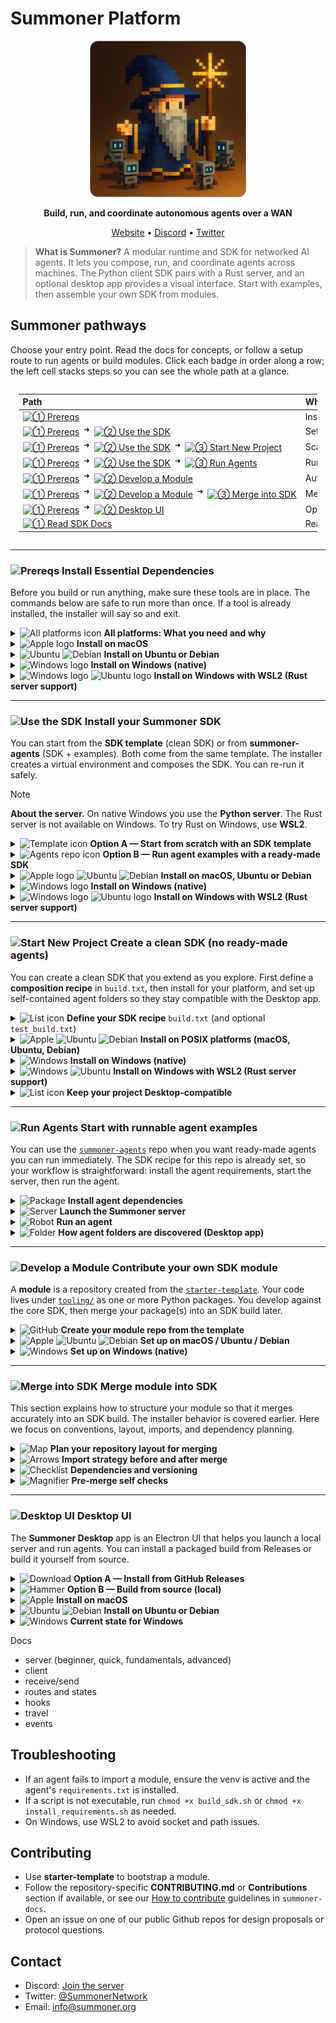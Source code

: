 # Summoner Platform

<!-- <p align="center">
  <a href="https://summoner.org">
    <img src="https://summoner.org/static/images/summoner-logo.png" alt="Summoner Logo" width="160"/>
  </a>
</p> -->

<p align="center">
  <a href="https://summoner.org">
    <!-- <img src="../img/summoner_intro_rounded.png" alt="Summoner Logo" width="250"/> -->
    <img src="https://github.com/Summoner-Network/.github/blob/main/img/summoner_intro_rounded.png" alt="Summoner Logo" width="250"/>
  </a>
</p>

<p align="center">
  <strong>Build, run, and coordinate autonomous agents over a WAN</strong>
</p>

<p align="center">
  <a href="https://summoner.org">Website</a> •
  <a href="https://discord.gg/9HMeXnMycE">Discord</a> •
  <a href="https://twitter.com/SummonerNetwork">Twitter</a>
</p>

> **What is Summoner?**
> A modular runtime and SDK for networked AI agents. It lets you compose, run, and coordinate agents across machines. The Python client SDK pairs with a Rust server, and an optional desktop app provides a visual interface. Start with examples, then assemble your own SDK from modules.


## Summoner pathways

Choose your entry point. Read the docs for concepts, or follow a setup route to run agents or build modules. Click each badge in order along a row; the left cell stacks steps so you can see the whole path at a glance.



<div style="display:flex;justify-content:center;">
  <div style="width:95%;max-width:100%;overflow-x:auto;-webkit-overflow-scrolling:touch;">
    <table style="border-collapse:collapse;width:auto;min-width:860px;table-layout:auto;text-align:left;">
      <thead><tr><th style="text-align:left;white-space:nowrap;">Path</th><th style="text-align:left;">What you'll do</th></tr><thead>
      <tbody>
      <tr>
        <td style="white-space:nowrap; vertical-align:middle;">
          <a href=#-install-essential-dependencies title="Start here — install required tools"><img alt="① Prereqs" src="https://img.shields.io/badge/①-Prereqs-6f42c1"></a>
        </td>
        <td>Install Python, Rust, git, and build tools.</td>
      </tr>
      <tr>
        <td style="white-space:nowrap; vertical-align:middle;">
          <a href=#-install-essential-dependencies><img alt="① Prereqs" src="https://img.shields.io/badge/①-Prereqs-6f42c1"></a>
          <sup>&nbsp;➜&nbsp;</sup>
          <a href="#-install-your-summoner-sdk" title="Create a venv and fetch core modules"><img alt="② Use the SDK" src="https://img.shields.io/badge/②-Use%20the%20SDK-0b5ed7"></a>
        </td>
        <td>Set up a venv and fetch core modules for the SDK.</td>
      </tr>
      <tr>
        <td style="white-space:nowrap; vertical-align:middle;">
          <a href=#-install-essential-dependencies><img alt="① Prereqs" src="https://img.shields.io/badge/①-Prereqs-6f42c1"></a>
          <sup>&nbsp;➜&nbsp;</sup>
          <a href="#-install-your-summoner-sdk" title="Scaffold from SDK template"><img alt="② Use the SDK" src="https://img.shields.io/badge/②-Use%20the%20SDK-0b5ed7"></a>
          <sup>&nbsp;➜&nbsp;</sup>
          <a href="#-create-a-clean-sdk-no-ready-made-agents" title="Scaffold from SDK template"><img alt="③ Start New Project" src="https://img.shields.io/badge/③-Start%20New%20Project-4f9bff"></a>
        </td>
        <td>Scaffold a fresh project from the SDK template.</td>
      </tr>
      <tr>
        <td style="white-space:nowrap; vertical-align:middle;">
          <a href=#-install-essential-dependencies><img alt="① Prereqs" src="https://img.shields.io/badge/①-Prereqs-6f42c1"></a>
          <sup>&nbsp;➜&nbsp;</sup>
          <a href="#-install-your-summoner-sdk" title="Launch example agents"><img alt="② Use the SDK" src="https://img.shields.io/badge/②-Use%20the%20SDK-0b5ed7"></a>
          <sup>&nbsp;➜&nbsp;</sup>
          <a href="#-start-with-runnable-agent-examples" title="Launch example agents"><img alt="③ Run Agents" src="https://img.shields.io/badge/③-Run%20Agents-4f9bff"></a>
        </td>
        <td>Run example agents immediately.</td>
      </tr>
      <tr>
        <td style="white-space:nowrap; vertical-align:middle;">
          <a href=#-install-essential-dependencies><img alt="① Prereqs" src="https://img.shields.io/badge/①-Prereqs-6f42c1"></a>
          <sup>&nbsp;➜&nbsp;</sup>
          <a href="#-contribute-your-own-sdk-module" title="Author an SDK extension"><img alt="② Develop a Module" src="https://img.shields.io/badge/②-Develop%20a%20Module-008f99"></a>
        </td>
        <td>Author a reusable SDK module.</td>
      </tr>
      <tr>
        <td style="white-space:nowrap; vertical-align:middle;">
          <a href=#-install-essential-dependencies><img alt="① Prereqs" src="https://img.shields.io/badge/①-Prereqs-6f42c1"></a>
          <sup>&nbsp;➜&nbsp;</sup>
          <a href="#-contribute-your-own-sdk-module"><img alt="② Develop a Module" src="https://img.shields.io/badge/②-Develop%20a%20Module-008f99"></a>
          <sup>&nbsp;➜&nbsp;</sup>
          <a href="#-merge-module-into-sdk" title="Include your module in an SDK recipe"><img alt="③ Merge into SDK" src="https://img.shields.io/badge/③-Merge%20into%20SDK-00bcd4"></a>
        </td>
        <td>Merge your module into an SDK build/recipe.</td>
      </tr>
      <tr>
        <td style="white-space:nowrap; vertical-align:middle;">
          <a href=#-install-essential-dependencies><img alt="① Prereqs" src="https://img.shields.io/badge/①-Prereqs-6f42c1"></a>
          <sup>&nbsp;➜&nbsp;</sup>
          <a href="#-desktop-ui" title="Optional GUI"><img alt="② Desktop UI" src="https://img.shields.io/badge/②-Desktop%20UI-ff69b4"></a>
        </td>
        <td>Optional desktop GUI to launch a local server and agents.</td>
      </tr>
      <tr>
        <td style="white-space:nowrap; vertical-align:middle;">
          <a href="#-summoner-docs" title="Documentation"><img alt="① Read SDK Docs" src="https://img.shields.io/badge/②-Read%20SDK%20Docs-d6720f"></a>
        </td>
        <td>Read the docs and learn about Summoner.</td>
      </tr>
    </tbody>
  </table>
</div>
</div>


<!-- 
| Path | What you'll do |
|---|---|
| [![① Prereqs](https://img.shields.io/badge/①-Prereqs-6f42c1)](#install-essential-dependencies "Start here — install required tools") | Install Python, Rust, git, and build tools. |
| [![① Prereqs](https://img.shields.io/badge/①-Prereqs-6f42c1)](#install-essential-dependencies) <sup>&nbsp;➜&nbsp;</sup> [![② Use the SDK](https://img.shields.io/badge/②-Use%20the%20SDK-0b5ed7)](#install-your-summoner-sdk "Create a venv and fetch core modules") | Set up a venv and fetch core modules for the SDK. |
| [![① Prereqs](https://img.shields.io/badge/①-Prereqs-6f42c1)](#install-essential-dependencies) <sup>&nbsp;➜&nbsp;</sup> [![② Use the SDK](https://img.shields.io/badge/②-Use%20the%20SDK-0b5ed7)](#install-your-summoner-sdk) <sup>&nbsp;➜&nbsp;</sup> [![③ Start New Project](https://img.shields.io/badge/③-Start%20New%20Project-4f9bff)](#start-a-new-project-fresh "Scaffold from SDK template") | Scaffold a fresh project from the SDK template. |
| [![① Prereqs](https://img.shields.io/badge/①-Prereqs-6f42c1)](#install-essential-dependencies) <sup>&nbsp;➜&nbsp;</sup> [![② Use the SDK](https://img.shields.io/badge/②-Use%20the%20SDK-0b5ed7)](#install-your-summoner-sdk) <sup>&nbsp;➜&nbsp;</sup> [![③ Run Agents](https://img.shields.io/badge/③-Run%20Agents-4f9bff)](#start-with-runnable-agent-examples "Launch example agents") | Run example agents immediately. |
| [![① Prereqs](https://img.shields.io/badge/①-Prereqs-6f42c1)](#install-essential-dependencies) <sup>&nbsp;➜&nbsp;</sup> [![② Develop a Module](https://img.shields.io/badge/②-Develop%20a%20Module-008f99)](#i-want-to-develop-a-module "Author an SDK extension") | Author a reusable SDK module. |
| [![① Prereqs](https://img.shields.io/badge/①-Prereqs-6f42c1)](#install-essential-dependencies) <sup>&nbsp;➜&nbsp;</sup> [![② Develop a Module](https://img.shields.io/badge/②-Develop%20a%20Module-008f99)](#i-want-to-develop-a-module) <sup>&nbsp;➜&nbsp;</sup> [![③ Merge into SDK](https://img.shields.io/badge/③-Merge%20into%20SDK-00bcd4)](#merge-module-into-sdk "Include your module in an SDK recipe") | Merge your module into an SDK build/recipe. |
| [![① Prereqs](https://img.shields.io/badge/①-Prereqs-6f42c1)](#install-essential-dependencies) <sup>&nbsp;➜&nbsp;</sup> [![② Desktop UI](https://img.shields.io/badge/②-Desktop%20UI-ff69b4)](#desktop-ui-optional "Optional GUI") | Optional desktop GUI to launch a local server and agents. |
| [![① Read SDK Docs](https://img.shields.io/badge/②-Read%20SDK%20Docs-d6720f)](#summoner-docs "Documentation") | Read the docs and learn about Summoner. | -->




---

### <img alt="Prereqs" src="https://img.shields.io/badge/Prereqs-6f42c1"> Install Essential Dependencies

Before you build or run anything, make sure these tools are in place.
The commands below are safe to run more than once. If a tool is already installed, the installer will say so and exit.


<details>
<summary><img alt="All platforms icon" width="16" src="https://cdn.simpleicons.org/gnometerminal/6f42c1">
 <b>All platforms: What you need and why</b></summary>
<br>

* **Python 3.9 or newer**. Runs SDK tools and agents.
* **Git**. Clones the repositories.
* **Rust toolchain**. Needed only for the high-performance server on macOS, Linux, or WSL2. Not used on native Windows.
* **Node.js 18+ with npm**. Needed only if you plan to use the Desktop UI.

Use the platform sections below to check versions and install missing items.

</details>


<details>
<summary><img alt="Apple logo" width="16" src="https://cdn.simpleicons.org/apple/6f42c1"> <b>Install on macOS</b></summary>
<br>

**First, check what is already installed.**
Running these checks does not change your system.

```bash
python3 --version || echo "Python not found"
git --version || echo "Git not found"
rustc --version && cargo --version || echo "Rust toolchain not found"
node --version && npm --version || echo "Node not found (Desktop UI only)"
```

**Next, install missing tools.**
These commands install Python, Git, rustup, and Node. The `-y` on rustup accepts defaults.

```bash
brew install python git
brew install rustup
rustup-init -y
brew install node   # only if you want the Desktop UI
```

**Finally, verify the installation.**
If a command prints a version, you are good to go.

```bash
python3 --version
git --version
rustc --version && cargo --version
node --version && npm --version   # only if you installed Node
```

**If you run this again later**
Homebrew is safe to re-run. It will report already installed packages.
Use `rustup update` to upgrade Rust when you need it.
</details>
<a id="ubuntu-debian-prereqs"></a>
<details>
<summary><img alt="Ubuntu" width="16" src="https://cdn.simpleicons.org/ubuntu/6f42c1">
<img alt="Debian" width="16" src="https://cdn.simpleicons.org/debian/6f42c1">
<b>Install on Ubuntu or Debian</b></summary>
<br>

**First, check what is already installed.**
These checks are safe to run any time.

```bash
python3 --version || echo "Python not found"
git --version || echo "Git not found"
rustc --version && cargo --version || echo "Rust toolchain not found"
node --version && npm --version || echo "Node not found (Desktop UI only)"
```

**Next, install missing tools.**
This installs Python, venv, pip, Git, and build tools. It also installs Rust with rustup. Node is optional.

```bash
sudo apt update
sudo apt install -y python3 python3-venv python3-pip git build-essential pkg-config libssl-dev
curl --proto '=https' --tlsv1.2 -sSf https://sh.rustup.rs | sh -s -- -y
sudo apt install -y nodejs npm   # only if you want the Desktop UI
```

**Finally, verify the installation.**

```bash
python3 --version
git --version
rustc --version && cargo --version
node --version && npm --version   # only if you installed Node
```

**If you run this again later**
`apt install` is safe to re-run. It will confirm what is already installed.
Use `rustup update` to upgrade Rust when you need it.

</details>


<details>
<summary>
<img alt="Windows logo" width="16" src="https://img.icons8.com/?size=100&id=JSovFPeJN9IG&format=png&color=6f42c1">
 <b>Install on Windows (native)</b></summary>
<br>

On native Windows the stack uses the Python server. The Rust server is not used here.
You can still install Node if you want the Desktop UI.

**First, check what is already installed.**
Run these in PowerShell.

```powershell
python --version   # or: py -3 --version
git --version
node --version; npm --version   # only if you want the Desktop UI
```

**Next, install missing tools.**
Download and install from these pages. During Python setup, select "Add python.exe to PATH."

* Python: [https://www.python.org/downloads/windows/](https://www.python.org/downloads/windows/)
* Git for Windows: [https://git-scm.com/download/win](https://git-scm.com/download/win)
* Node.js (optional): [https://nodejs.org/](https://nodejs.org/)

**Finally, verify the installation.**
Run the same checks again in PowerShell. If a command prints a version, you are done.

**If you run this again later**
Installers usually detect existing versions and do not replace them without asking.

</details>


<details><summary>
<img alt="Windows logo" width="16" src="https://img.icons8.com/?size=100&id=JSovFPeJN9IG&format=png&color=6f42c1">
<img alt="Ubuntu logo" width="16" src="https://cdn.simpleicons.org/ubuntu/6f42c1">
 <b>Install on Windows with WSL2 (Rust server support)</b></summary>
<br>

If you want the Rust server on Windows, use WSL2 with Ubuntu.

**First, enable WSL2 and install Ubuntu.**
Run this in PowerShell.

```powershell
wsl --install -d Ubuntu
```

**Next, open the Ubuntu terminal.**
Follow the [**Ubuntu or Debian**](#ubuntu-debian-prereqs) section above inside WSL. Install Python, Git, Rust, and Node if you want the Desktop UI.

**Finally, verify the installation.**
Use the version checks from the Ubuntu section.
Localhost usually works across Windows and WSL. If needed, run `hostname -I` in Ubuntu and bind to that address.

**If you run this again later**
Use the same checks and installers inside WSL.
Use `rustup update` in WSL when you want to upgrade Rust.

</details>








---







### <img alt="Use the SDK" src="https://img.shields.io/badge/Use%20the%20SDK-0b5ed7"> Install your Summoner SDK

You can start from the **SDK template** (clean SDK) or from **summoner-agents** (SDK + examples). Both come from the same template. The installer creates a virtual environment and composes the SDK. You can re-run it safely.

> [!NOTE]
> **About the server.** On native Windows you use the **Python server**. The Rust server is not available on Windows. To try Rust on Windows, use **WSL2**.


<details>
<summary><img alt="Template icon" width="16" src="https://cdn.simpleicons.org/github/0b5ed7"> <b>Option A — Start from scratch with an SDK template</b></summary>
<br>

**Create your own SDK repo from the template.** Click **Use this template → Create a new repository** on the [**SDK template**](https://github.com/Summoner-Network/summoner-sdk#getting-started), then clone it and enter the folder.

```bash
git clone https://github.com/<your-account>/<your-sdk-repo>.git
cd <your-sdk-repo>
```

**Choose modules and packages in `build.txt`.** List the modules you want your SDK to include. This step is optional and you can keep the default `build.txt` as-is. For custom builds, see the [**`build.txt` format**](#start-a-new-project-built-text) instructions in **Create a clean SDK (no ready-made agents)** below.

**Use the installation procedure for your platform.** See the sections below for platform-specific commands.

</details>
<a id="use-an-sdk-with-agent-examples"></a>
<details>
<summary><img alt="Agents repo icon" width="16" src="https://cdn.simpleicons.org/github/0b5ed7"> <b>Option B — Run agent examples with a ready-made SDK</b></summary>
<br>

**Download the SDK with agent examples.** Clone the [`summoner-agents`](https://github.com/Summoner-Network/summoner-agents) repository and enter the folder.

```bash
git clone https://github.com/Summoner-Network/summoner-agents.git
cd summoner-agents
```

**Use the installation procedure for your platform.** See the sections below for platform-specific commands.

</details>


<details>
<summary>
<img alt="Apple logo" width="16" src="https://cdn.simpleicons.org/apple/0b5ed7">
<img alt="Ubuntu" width="16" src="https://cdn.simpleicons.org/ubuntu/0b5ed7"> 
<img alt="Debian" width="16" src="https://cdn.simpleicons.org/debian/0b5ed7"> 
<b>Install on macOS, Ubuntu or Debian</b></summary>
<br>

**Run the installer.** Choose **either** approach, both will perform the same setup.

* **Either** run in the current shell so `venv/` auto-activates:

  ```bash
  # From your project root (template or summoner-agents)
  source build_sdk.sh setup
  ```

* **Or** run as a separate process, then activate manually:

  ```bash
  bash build_sdk.sh setup
  source venv/bin/activate
  ```

**Verify the installation.** Confirm that Python sees the SDK and view the interpreter path.

```bash
python3 -c "import summoner, sys; print('summoner OK', sys.executable)"
```

**Reset when needed.** Return to a clean state, then re-run setup.

```bash
bash build_sdk.sh reset
```

Read more: **[POSIX install notes](https://github.com/Summoner-Network/summoner-docs/blob/main/guide_sdk/getting_started/installation.md)**

</details>


<details>
<summary>
<img alt="Windows logo" width="16" src="https://img.icons8.com/?size=100&id=JSovFPeJN9IG&format=png&color=0b5ed7">
 <b>Install on Windows (native)</b></summary>
<br>

**Open a PowerShell terminal.** You can use Windows Terminal, PowerShell 7+, or VS Code's integrated terminal (PowerShell profile).

**Allow scripts for this session only.** This temporarily lets you run the installer. Close the terminal after use to revert.

```powershell
Set-ExecutionPolicy -Scope Process -ExecutionPolicy Bypass
```

**Run the installer.** This composes your SDK, creates `venv\`, and installs dependencies from `build.txt`.

```powershell
.\build_sdk_on_windows.ps1 setup
```

**Activate the environment.** Your prompt should show `(venv)`.

```powershell
.\venv\Scripts\Activate.ps1
```

**Verify the installation.** Confirm that Python sees the SDK and view the interpreter path.

```powershell
python -c "import summoner, sys; print('summoner OK', sys.executable)"
```

**Reset when needed.** Return to a clean state, then re-run setup.

```powershell
.\build_sdk_on_windows.ps1 reset
```

Read more: **[Windows install notes](https://github.com/Summoner-Network/summoner-docs/blob/main/guide_sdk/getting_started/windows_install.md)** • **[SDK template](https://github.com/Summoner-Network/summoner-sdk)**

</details>


<details>
<summary>
<img alt="Windows logo" width="16" src="https://img.icons8.com/?size=100&id=JSovFPeJN9IG&format=png&color=0b5ed7">
<img alt="Ubuntu logo" width="16" src="https://cdn.simpleicons.org/ubuntu/0b5ed7">
 <b>Install on Windows with WSL2 (Rust server support)</b></summary>
<br>

**Enable WSL2 and install Ubuntu.**

```powershell
wsl --install -d Ubuntu
```

**Open the Ubuntu terminal.** Go to your SDK project folder.

**Run the installer.** Choose **either** approach, both will complete the same setup.

* **Either** run in the current shell so `venv/` auto-activates:

  ```bash
  source build_sdk.sh setup
  ```

* **Or** run as a separate process, then activate manually:

  ```bash
  bash build_sdk.sh setup
  source venv/bin/activate
  ```

**Verify the installation.** Confirm that Python sees the SDK and view the interpreter path.

```bash
python3 -c "import summoner, sys; print('summoner OK', sys.executable)"
```

**Networking tip.** `localhost` usually works across Windows and WSL2. If it does not, you can use the WSL IP:

```bash
hostname -I
```

Read more: **[POSIX install notes](https://github.com/Summoner-Network/summoner-docs/blob/main/guide_sdk/getting_started/installation.md)**

</details>








---








### <img alt="Start New Project" src="https://img.shields.io/badge/Start%20New%20Project-4f9bff"> Create a clean SDK (no ready-made agents)


You can create a clean SDK that you extend as you explore. First define a **composition recipe** in `build.txt`, then install for your platform, and set up self-contained agent folders so they stay compatible with the Desktop app.
<a id="start-a-new-project-built-text"></a>
<details>
<summary><img alt="List icon" width="16" src="https://cdn.simpleicons.org/textpattern/4f9bff"> <b>Define your SDK recipe</b> <code>build.txt</code> (and optional <code>test_build.txt</code>)</summary>
<br>

**To build your Summoner SDK**, you need to tell the installer which packages to include from each Summoner module. Modules are GitHub repositories created from the template repository [`starter-template`](https://github.com/Summoner-Network/starter-template). Each module provides one or more packages under its `tooling/` directory.

<!-- **Tell the installer what to include.** You list which packages to pull from Summoner modules (repos built from the template). Each module contributes one or more packages under its `tooling/` directory. During install, those packages are merged under `summoner/…` so you import them uniformly. -->

**Include an entire repository (all packages).** If you want to include every package under that repository's `tooling/` directory, put the repository URL on its own line in `build.txt`.

<!-- **Include an entire module (all packages).** Put the repo URL on its own line. The installer will copy every package under that repo's `tooling/`. -->

```txt
https://github.com/Summoner-Network/summoner-agentclass.git
```

**Include only specific packages.** If you want to include a subset of packages from a repository, add a colon after the repository URL, then list the package folder names from `tooling/` on the following lines.

<!-- **Include specific packages only.** Add a colon after the repo URL, then list the `tooling/` subfolders you want. This keeps your SDK small and intentional. -->

```txt
https://github.com/Summoner-Network/summoner-agentclass.git:
aurora
```

**Optional quick tests.** Use `test_build.txt` for a minimal smoke test (often the starter template). You can switch between `build.txt` and `test_build.txt` by running `setup build` or `setup test_build`.

```txt
https://github.com/Summoner-Network/starter-template.git
```

**You can change the recipe any time.** Edit `build.txt` or `test_build.txt` and re-run `setup` to rebuild your SDK. Nothing breaks if you re-run; the script is idempotent.

**Imports after install.** You can import the core and any included packages in the same way:

```python
from summoner.server import SummonerServer
from summoner.client import SummonerClient
from summoner.your_package import hello_summoner
from summoner.aurora import SummonerAgent
```

Read more: **[SDK template (`build.txt` format)](https://github.com/Summoner-Network/summoner-sdk#buildtxt--test_buildtxt-format)**
</details>


<details>
<summary>
<img alt="Apple" width="16" src="https://cdn.simpleicons.org/apple/4f9bff">
<img alt="Ubuntu" width="16" src="https://cdn.simpleicons.org/ubuntu/4f9bff">
<img alt="Debian" width="16" src="https://cdn.simpleicons.org/debian/4f9bff">
<b>Install on POSIX platforms (macOS, Ubuntu, Debian)</b>
</summary>
<br>

**Run the installer.** Choose **either** approach, both will complete the same setup.

* **Either** run in the current shell so `venv/` auto-activates:

  ```bash
  source build_sdk.sh setup
  ```

* **Or** run as a separate process, then activate manually (two steps but equivalent result):

  ```bash
  bash build_sdk.sh setup
  source venv/bin/activate
  ```

**Check that Python sees the SDK.** This prints a confirmation and the exact Python path in use.

```bash
python3 -c "import summoner, sys; print('summoner OK', sys.executable)"
```

**Reset later if needed.** This clears generated artifacts and reinstalls from your recipe.

```bash
bash build_sdk.sh reset
```

Read more: **[POSIX install notes](https://github.com/Summoner-Network/summoner-docs/blob/main/guide_sdk/getting_started/installation.md)**

</details>


<details>
<summary>
<img alt="Windows" width="16" src="https://img.icons8.com/?size=100&id=JSovFPeJN9IG&format=png&color=4f9bff">
<b>Install on Windows (native)</b>
</summary>
<br>

On native Windows the **Python server** is used. The Rust server is not used here.

**Open a PowerShell terminal.** You can use Windows Terminal, PowerShell 7+, or VS Code's integrated terminal (PowerShell profile).

**Run the installer.** First allow scripts **just for this session** (reverts when you close the window), then build and activate:

```powershell
Set-ExecutionPolicy -Scope Process -ExecutionPolicy Bypass
.\build_sdk_on_windows.ps1 setup
.\venv\Scripts\Activate.ps1
```

**Check that Python sees the SDK.** This prints a confirmation and the `venv` path.

```powershell
python -c "import summoner, sys; print('summoner OK', sys.executable)"
```

**Reset later if needed.** This does a clean rebuild using your current `build.txt`.

```powershell
.\build_sdk_on_windows.ps1 reset
```

Read more: **[Windows install notes](https://github.com/Summoner-Network/summoner-docs/blob/main/guide_sdk/getting_started/windows_install.md)** • **[SDK template](https://github.com/Summoner-Network/summoner-sdk)**

</details>


<details>
<summary>
<img alt="Windows" width="16" src="https://img.icons8.com/?size=100&id=JSovFPeJN9IG&format=png&color=4f9bff">
<img alt="Ubuntu" width="16" src="https://cdn.simpleicons.org/ubuntu/4f9bff">
<b>Install on Windows with WSL2 (Rust server support)</b>
</summary>
<br>

WSL2 with Ubuntu gives you parity with Linux/macOS, including the Rust server.

**Enable WSL2 (PowerShell).**

```powershell
wsl --install -d Ubuntu
```

**Run the installer inside Ubuntu.** Choose **either** approach, both will complete the same setup.

```bash
# Either:
source build_sdk.sh setup
# Or:
bash build_sdk.sh setup && source venv/bin/activate
```

**Check that Python sees the SDK.**

```bash
python3 -c "import summoner, sys; print('summoner OK', sys.executable)"
```

**Networking tip.** `localhost` usually works across Windows and WSL2. If it does not, use the WSL IP:

```bash
hostname -I
```

Read more: **[POSIX install notes](https://github.com/Summoner-Network/summoner-docs/blob/main/guide_sdk/getting_started/installation.md)**

</details>


<details>
<summary><img alt="List icon" width="16" src="https://cdn.simpleicons.org/textpattern/4f9bff"> <b>Keep your project Desktop-compatible</b></summary>
<br>

**Where your code lives.** You can place your code wherever it makes sense for your project. If you plan to use the Desktop app, keep each launchable agent and its dependencies inside a single, **self-contained agent folder**.

**Agent folder shape the Desktop can import.** The Desktop's import feature works with **any self-contained agent folder** laid out like this:

```txt
folder/
  agent.py           # entry point (calls your agent's .run() in an asyncio context)
  requirements.txt   # dependencies for this agent only
  README.md          # what it does, how to run, scenarios (recommended)
  configs/           # optional: per-environment settings
    client_config.json
  state/             # optional: local files the agent uses
  utils.py           # optional: helpers for this agent
```

**Entry point expectations.** In `agent.py`, expose a `main()` that can accept an optional `--config`, build a `SummonerClient`, wire handlers/hooks, and call `client.run(...)`. Prefer config files over many CLI flags so environments can change without code edits.

**Stable imports.** Use the `summoner` namespace so your imports remain consistent as your SDK evolves:

```python
from summoner.client import SummonerClient
from summoner.server import SummonerServer
# plus any composed packages you included via build.txt
```


**Entry point expectations.** In `agent.py`, expose a `main()` that can take an optional `--config`, build a `SummonerClient`, wire handlers/hooks, and call `client.run(...)`. Favor config files over many CLI flags so environments can change without code edits.

**Imports that stay stable.** Keep imports under the `summoner` namespace so they remain consistent as you evolve your SDK:

```python
from summoner.client import SummonerClient
from summoner.server import SummonerServer
# plus any composed packages you included via build.txt
```

**Pull a ready-made example agent (optional).** You can copy a single agent from [`summoner-agents`](https://github.com/Summoner-Network/summoner-agents) into your project with the helper script `get_agent` (Bash):

```bash
# list available agents from the repo (default branch: main)
bash get_agent --list

# fetch one agent into agents/ (creates agents/agent_<Name>)
bash get_agent SendAgent_0

# overwrite if it already exists
bash get_agent SendAgent_0 --force
```

* The script downloads from [`summoner-agents`](https://github.com/Summoner-Network/summoner-agents) and supports `--branch` and `--repo` if you need a different ref or fork.
* It requires Bash and standard tools (`tar` plus `curl` or `wget`).
* On Windows, you can run it from VS Code's integrated **Bash** (or Git Bash).

Read more: **[Design fundamentals](https://github.com/Summoner-Network/summoner-docs/blob/main/guide_sdk/fundamentals/design.md)**

</details>






---






### <img alt="Run Agents" src="https://img.shields.io/badge/Run%20Agents-4f9bff"> Start with runnable agent examples

You can use the [`summoner-agents`](https://github.com/Summoner-Network/summoner-agents) repo when you want ready-made agents you can run immediately. The SDK recipe for this repo is already set, so your workflow is straightforward: install the agent requirements, start the server, then run the agent.



<details>
<summary><img alt="Package" width="16" src="https://cdn.simpleicons.org/pypi/4f9bff"> <b>Install agent dependencies</b></summary>
<br>

This section assumes you already installed the SDK for the [`summoner-agents`](https://github.com/Summoner-Network/summoner-agents) repo (see [**Run agent examples with a ready-made SDK**](#use-an-sdk-with-agent-examples) above).

**Activate the virtual environment.** This ensures Python installs into the right place. Run this **whenever you open a new terminal**:

```bash
# POSIX (macOS/Linux/WSL2)
source venv/bin/activate
```

```powershell
# Windows (PowerShell)
.\venv\Scripts\Activate.ps1
```

**Install requirements for one agent.** This is the quickest way to try a single agent. Point to that agent's **self-contained folder**:

```bash
pip install -r path/to/your/agent/folder/requirements.txt
```

**Install requirements for all agents (bulk).** From the repo root (Bash):

```bash
bash install_requirements.sh
```

* The script scans for agent folders and installs each `requirements.txt`.
* On Windows, use **Git Bash** or **VS Code** with a **Bash** terminal.
* If you later see `ModuleNotFoundError`, install that agent's requirements and try again.

</details>


<details>
<summary><img alt="Server" width="16" src="https://cdn.simpleicons.org/gnometerminal/4f9bff"> <b>Launch the Summoner server</b></summary>
<br>

Most agents rely on the server as their messaging backbone. **Start the server first**, then launch agents in a second terminal.

**Activate the virtual environment.** This guarantees the server uses the SDK you installed:

```bash
# POSIX (macOS/Linux/WSL2)
source venv/bin/activate
```

```powershell
# Windows (PowerShell)
.\venv\Scripts\Activate.ps1
```

**Run with the default config.**

```bash
python server.py
```

**Use a custom server config** (only if an agent's README asks for it):

```bash
python server.py --config configs/<server_config>.json
```

Leave the server running in this terminal. Open another terminal (and activate the venv there too) to run agents.

</details>


<details>
<summary><img alt="Robot" width="16" src="https://cdn.simpleicons.org/robotframework/4f9bff"> <b>Run an agent</b></summary>
<br>

**Activate the virtual environment.** This makes sure the agent imports the SDK and its own dependencies:

```bash
# POSIX (macOS/Linux/WSL2)
source venv/bin/activate
```

```powershell
# Windows (PowerShell)
.\venv\Scripts\Activate.ps1
```

**Run with defaults.** Execute the entry point in the **self-contained agent folder**:

```bash
python path/to/your/agent/folder/agent.py
```

**Run with a custom agent config** (when provided by that agent):

```bash
python path/to/your/agent/folder/agent.py --config configs/<agent_config>.json
```

**Find the right config.** Look in the agent folder's README for flags, environment variables, or a recommended config file.

**Typical workflow (two terminals).**

* **Terminal A — server**

  ```bash
  source venv/bin/activate          # POSIX
  # .\venv\Scripts\Activate.ps1     # Windows
  python server.py
  ```
* **Terminal B — agent**

  ```bash
  source venv/bin/activate          # POSIX
  # .\venv\Scripts\Activate.ps1     # Windows
  pip install -r path/to/your/agent/folder/requirements.txt
  python path/to/your/agent/folder/agent.py
  ```


**Common errors**

* If you see "cannot import summoner…", make sure the virtual environment is active in this terminal. If it is not active, activate it and run the command again.
* If you see "address already in use", stop any other server processes that may be running, or change the server port in the configuration file and try again.
* If an agent cannot connect, make sure the server terminal is still running and that your local firewall is not blocking the connection.


</details>


<details>
<summary><img alt="Folder" width="16" src="https://cdn.simpleicons.org/textpattern/4f9bff"> <b>How agent folders are discovered (Desktop app)</b></summary>
<br>

The Desktop app can import and run **any self-contained agent folder** with this minimal shape:

```txt
folder/
  agent.py
  requirements.txt
  (optional) README.md, configs/, state/, utils.py
```

Keeping this structure makes your agent easy to import, run locally, and share with teammates.

</details>







---










### <img alt="Develop a Module" src="https://img.shields.io/badge/Develop%20a%20Module-008f99"> Contribute your own SDK module

A **module** is a repository created from the [`starter-template`](https://github.com/Summoner-Network/starter-template). Your code lives under [`tooling/`](https://github.com/Summoner-Network/starter-template/tree/main/tooling) as one or more Python packages. You develop against the core SDK, then merge your package(s) into an SDK build later.

<details>
<summary><img alt="GitHub" width="16" src="https://cdn.simpleicons.org/github/008f99"> <b>Create your module repo from the template</b></summary>
<br>

**Make your own repo.** Click **Use this template → Create a new repository** on the [`starter-template`](https://github.com/Summoner-Network/starter-template), then clone it and enter the folder.

```bash
git clone https://github.com/<your-account>/<your-module-repo>.git
cd <your-module-repo>
```

**What the template gives you.** A bootstrap script, a virtual environment, and a smoke test that launches a small server.

</details>

<details>
<summary>
<img alt="Apple" width="16" src="https://cdn.simpleicons.org/apple/008f99">
<img alt="Ubuntu" width="16" src="https://cdn.simpleicons.org/ubuntu/008f99">
<img alt="Debian" width="16" src="https://cdn.simpleicons.org/debian/008f99">
<b>Set up on macOS / Ubuntu / Debian</b></summary>
<br>

Once you have cloned your module repo, proceed as follows.

**Run the installer.** Choose **either** approach. Both complete the same setup.

* **Either** run in the current shell so `venv/` auto-activates:

  ```bash
  source install.sh setup
  ```

* **Or** run as a separate process, then activate manually:

  ```bash
  bash install.sh setup
  source venv/bin/activate
  ```

**Smoke test.** Verify the installation by launching the test server. The script generates `test_server.py` you can run on localhost.

```bash
bash install.sh test_server
```

This creates `test_server.py`, `test_server_config.json`, and starts a basic server using the installed `summoner` package.

**If VS Code does not resolve imports.** Select the `venv` interpreter once and reopen your files so `from summoner.server import SummonerServer` resolves.

</details>

<details>
<summary>
<img alt="Windows" width="16" src="https://img.icons8.com/?size=100&id=JSovFPeJN9IG&format=png&color=008f99">
<b>Set up on Windows (native)</b></summary>
<br>

Once you have cloned your module repo, proceed as follows.

**Run the installer.** Allow scripts **for this session only**, then build and test by launching a test server.

```powershell
Set-ExecutionPolicy -Scope Process -ExecutionPolicy Bypass
.\install_on_windows.ps1 setup
.\install_on_windows.ps1 test_server
```

**Activate the virtual environment.** The setup script activates `venv` for you. You can re-activate later with either command.

```powershell
# Using the script
.\install_on_windows.ps1 use_venv
# Direct command
.\venv\Scripts\Activate.ps1
```

This mirrors the POSIX setup and launches the test server with the installed `summoner` package.

</details>









---









### <img alt="Merge into SDK" src="https://img.shields.io/badge/Merge%20into%20SDK-00bcd4"> Merge module into SDK

This section explains how to structure your module so that it merges accurately into an SDK build. The installer behavior is covered earlier. Here we focus on conventions, layout, imports, and dependency planning.

<details>
<summary><img alt="Map" width="16" src="https://cdn.simpleicons.org/textpattern/00bcd4"> <b>Plan your repository layout for merging</b></summary>
<br>

**What the builder expects**

* All exportable code lives under `tooling/` as package folders. Each folder becomes a top-level package in the SDK under `summoner/<pkg>/`. This is why names must be stable and conflict-free.
* A single `requirements.txt` sits at the **repo root**. The SDK builder reads it during composition. Keeping one place for dependencies avoids duplication and surprises.

**Canonical shapes**

Single package:

```txt
tooling/
  your_package/
    __init__.py          # optional exports, e.g., "from .agent import Agent"
    agent.py
    utils.py
requirements.txt         # at repo root (used during SDK composition)
```

Multiple packages from one repo:

```txt
tooling/
  pkg_alpha/
    __init__.py
    alpha.py
  pkg_beta/
    __init__.py
    beta.py
requirements.txt
```

If you need subpackages, mirror the same pattern with directories:

```txt
tooling/
  your_package/
    __init__.py
    subpkg/
      __init__.py        # required so pip installs the subpackage
      feature.py
requirements.txt
```

**Naming guidelines**

* Use lowercase with underscores for package folders, for example `your_package`. This avoids import issues on case-sensitive filesystems.
* Avoid hyphens in folder names. Dashes are not valid in Python import paths.
* Choose names that will not collide with packages contributed by other modules. If you are unsure, prefix with a short, consistent stem, for example `acme_utils`.

A few minutes spent here prevents most merge conflicts later.

</details>

<details>
<summary><img alt="Arrows" width="16" src="https://cdn.simpleicons.org/python/00bcd4"> <b>Import strategy before and after merge</b></summary>
<br>

**During development in your module repo**

Write imports against `tooling.*` so the code runs before the merge:

```python
from tooling.your_package import Agent
from tooling.your_package.utils import helper
```

Core SDK imports should always use the public namespace `summoner.*`. These remain unchanged across the merge.

**What changes at merge time**

When you compose an SDK, the builder copies `tooling/your_package/` to `summoner/your_package/` and **rewrites only** your `tooling.*` imports to the public namespace.

* Imports that referenced your package:

  ```python
  # before merge (in module repo)
  from tooling.your_package import Agent

  # after merge (inside the SDK source tree)
  from summoner.your_package import Agent
  ```

The rewrite is mechanical. It expects clean, absolute imports. Avoid deep relative imports like `from . import something` across distant folders. Keep intra-package imports either absolute within your package or local, for example `from .utils import helper`.

> **Naming collisions to watch for.** Because `tooling/<pkg>` becomes `summoner.<pkg>` after merging, a `<pkg>` that already exists in the SDK (native or from another module) will collide. Pick unique, descriptive names up front.

**How consumers import after installation**

Users of the installed SDK import through the `summoner` namespace:

```python
from summoner.your_package import Agent
from summoner.your_package.utils import helper
from summoner.client import SummonerClient
```

</details>

<details>
<summary><img alt="Checklist" width="16" src="https://cdn.simpleicons.org/pypi/00bcd4"> <b>Dependencies and versioning</b></summary>
<br>

**One file per module repo**

* Put `requirements.txt` at the **repo root**. The SDK builder installs from this file during composition.
* Prefer compatible-range pins for libraries you do not control, and exact pins for tools that must match across modules.

Example:

```txt
# requirements.txt at repo root
aiohttp>=3.9,<4.0
pydantic>=2.6,<3.0
```

If you ship optional extras for local experiments, document them separately, for example `requirements.dev.txt`, and keep them out of the main build to avoid bloating the SDK.

**Agent-specific dependencies**

If your repo also ships runnable agents, keep their extra dependencies in the agent folders' own `requirements.txt`. The SDK composition uses the repo-root `requirements.txt` only. Agents can install their own extras at run time.

**Non-code assets**

If your package needs data files at run time, place them inside your package and load them via package-relative paths, not absolute file paths. This keeps things working after the merge.

</details>

<details>
<summary><img alt="Magnifier" width="16" src="https://cdn.simpleicons.org/checkmarx/00bcd4"> <b>Pre-merge self checks</b></summary>
<br>

Run these checks inside your module repo with the virtual environment active. They catch most issues early.

**Package import check**

```bash
python -c "import tooling.your_package as yp; print('OK:', yp.__name__)"
```

**Core import check**

```bash
python -c "from summoner.client import SummonerClient; print('OK')"
```

**Name collision check**

* Verify that each folder directly under `tooling/` has a unique, descriptive name.
* If you plan to include multiple modules in the same SDK, list their package names and check for overlaps (remember: `tooling/<pkg>` becomes `summoner.<pkg>`).

**Public surface check**

* Inspect `tooling/your_package/__init__.py`. Export only the symbols you want users to see. Keep internal helpers unexported.
* For any subfolder you want installed as a subpackage, ensure it has its own `__init__.py`.

If these pass, your module is ready to be composed into an SDK.

</details>








---









### <img alt="Desktop UI" src="https://img.shields.io/badge/Desktop%20UI-ff69b4"> Desktop UI

The **Summoner Desktop** app is an Electron UI that helps you launch a local server and run agents. You can install a packaged build from Releases or build it yourself from source.

<details>
<summary><img alt="Download" width="16" src="https://cdn.simpleicons.org/github/ff69b4"> <b>Option A — Install from GitHub Releases</b></summary>
<br>

**1) Go to the app repository.** Open [`Summoner-Network/summoner-desktop`](https://github.com/Summoner-Network/summoner-desktop) and click **Releases** in the right sidebar.

<p align="center">
  <a href="https://github.com/Summoner-Network/summoner-desktop/releases">
    <img src="https://github.com/Summoner-Network/.github/blob/main/img/release_github_rounded.png" width="250"/>
  </a>
</p>

> [!TIP]
> If you do not see assets, check the latest workflow run under **Actions**. Artifacts are uploaded to the most recent draft or pre-release.

**2) Choose your platform file.** Pick the file that matches your OS and CPU architecture. Filenames look like `Summoner Desktop-<version>-<arch>.<ext>`.

* **macOS**: download the `.dmg` or `.zip` (Apple Silicon is `arm64`, Intel is `x64`).
* **Linux**: download the `.AppImage` or `.deb`.
* **Windows**: there is no supported installer yet. See the Windows notes below.

**3) Install and start.** Follow the step for your platform.

* **macOS**: open the `.dmg`, drag the app to Applications, then launch it from Spotlight.

<p align="center">
  <img src="https://github.com/Summoner-Network/.github/blob/main/img/macos_install_in_app_rounded.png" width="250"/>
</p>

* **Linux (.AppImage)**: make the file executable, then run it:

  ```bash
  chmod +x "Summoner Desktop-<version>-<arch>.AppImage"
  ./Summoner\ Desktop-<version>-<arch>.AppImage
  ```
* **Linux (.deb)**: install with your package manager:

  ```bash
  sudo apt install ./Summoner\ Desktop-<version>-<arch>.deb
  ```

**What you should see.** A login screen followed by the landing grid. If you see the UI but buttons do nothing on Windows, read the Windows section below.

</details>

<details>
<summary><img alt="Hammer" width="16" src="https://cdn.simpleicons.org/electron/ff69b4"> <b>Option B — Build from source (local)</b></summary>
<br>

**1) Install prerequisites.** You need **Node.js 18+** and **npm**. This verifies your toolchain.

```bash
node -v
npm -v
```

If either command is missing, install Node with your platform’s package manager or from nodejs.org.

**2) Clone and install dependencies.** This downloads the source and creates a clean `node_modules/` from the lockfile.

```bash
git clone https://github.com/Summoner-Network/summoner-desktop.git
cd summoner-desktop
npm ci
```

**3) Run in development.** This launches Electron and auto-injects the alert modal into all pages so you can click around.

```bash
npm start
```

**4) Build installers locally.** This packages the app and writes artifacts to **`release/`** (set in `package.json`).

```bash
# macOS (choose the right one for your machine)
npm run dist:mac:arm64     # Apple Silicon
npm run dist:mac:x64       # Intel
npm run dist:mac:both      # both architectures on a host that supports it

# Linux
npm run dist:linux
```

The `release/` folder appears after your first build. All outputs are placed there.

<p align="center">
    <img src="https://github.com/Summoner-Network/.github/blob/main/img/release_project_rounded.png" width="250"/>
</p>

**What happens under the hood.** At build time, the scripts run:

* `npm run inject-alert` to update `renderer/**/index.html`
* `electron-builder` with `--publish=never` to avoid uploading

**5) Install the file you produced.** Use the same steps as the Releases option for your platform.

</details>

<details>
<summary><img alt="Apple" width="16" src="https://cdn.simpleicons.org/apple/ff69b4"> <b>Install on macOS</b></summary>
<br>

**Check or install Node (first time).** This ensures you can run and build the app; Homebrew is the simplest way to add Node.

```bash
node -v || brew install node
npm -v  || true
```

**Run a development session (first time).** This gives you a live Electron window so you can confirm the UI works on your Mac.

```bash
git clone https://github.com/Summoner-Network/summoner-desktop.git
cd summoner-desktop
npm ci
npm start
```

**Produce a macOS installer.** This writes `.dmg`/`.zip` files to `release/` for your architecture.

```bash
# Apple Silicon
npm run dist:mac:arm64
# Intel
npm run dist:mac:x64
```

**Handle Gatekeeper prompts.** This is normal for non-notarized builds; approve the app in **System Settings → Privacy & Security**, then open it again.

</details>

<details>
<summary>
<img alt="Ubuntu" width="16" src="https://cdn.simpleicons.org/ubuntu/ff69b4">
<img alt="Debian" width="16" src="https://cdn.simpleicons.org/debian/ff69b4">
 <b>Install on Ubuntu or Debian</b></summary>
<br>

**Check or install Node (first time).** This makes sure Electron can run and `electron-builder` can package.

```bash
node -v || { sudo apt update && sudo apt install -y nodejs npm; }
npm -v  || true
```

**Run a development session (first time).** This brings up the Electron window so you can click through the UI.

```bash
git clone https://github.com/Summoner-Network/summoner-desktop.git
cd summoner-desktop
npm ci
npm start
```

**Produce Linux artifacts.** This writes `.AppImage` and/or `.deb` to `release/`.

```bash
npm run dist:linux
```

**Install or run the artifact.** This integrates the app into your desktop or runs it directly.

```bash
# Run AppImage
chmod +x release/*AppImage
./release/<your-file>.AppImage

# Install .deb
sudo apt install ./release/<your-file>.deb
```

</details>


<details>
<summary>
<img alt="Windows" width="16" src="https://img.icons8.com/?size=100&id=JSovFPeJN9IG&format=png&color=ff69b4">
<b>Current state for Windows</b>
</summary>
<br>

You can **launch the Electron UI in development** with PowerShell 7+:

```powershell
git clone https://github.com/Summoner-Network/summoner-desktop.git
cd summoner-desktop
npm ci
npm start
```

However, many app features call **Bash** scripts bundled under `scripts/`. On native Windows these actions do not run yet. You will see the UI, but clicking certain buttons will not perform the expected work.

**Use WSL2 for full behavior.** This provides a Linux environment where Bash-backed features work.

```powershell
wsl --install -d Ubuntu
```

**Build and run inside WSL.** Follow the Linux steps from the Ubuntu shell for a complete experience.

```bash
cd summoner-desktop
npm ci
npm start
# or package:
npm run dist:linux
```

**Help us prioritize Windows parity.** Open an issue describing your use case; that counts as a contribution.


</details>




Docs
- server (beginner, quick, fundamentals, advanced)
- client
- receive/send
- routes and states
- hooks
- travel
- events




## Troubleshooting

* If an agent fails to import a module, ensure the venv is active and the agent's `requirements.txt` is installed.
* If a script is not executable, run `chmod +x build_sdk.sh` or `chmod +x install_requirements.sh` as needed.
* On Windows, use WSL2 to avoid socket and path issues.


## Contributing

* Use **starter-template** to bootstrap a module.
* Follow the repository-specific **CONTRIBUTING.md** or **Contributions** section if available, or see our [How to contribute](https://github.com/Summoner-Network/summoner-docs/blob/main/development/contribution/index.md) guidelines in `summoner-docs`.
* Open an issue on one of our public Github repos for design proposals or protocol questions.


## Contact

* Discord: [Join the server](https://discord.gg/9HMeXnMycE)
* Twitter: [@SummonerNetwork](https://twitter.com/SummonerNetwork)
* Email: [info@summoner.org](mailto:info@summoner.org)

